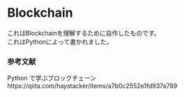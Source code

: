 # Blockchain
これはBlockchainを理解するために自作したものです。
<br>これはPythonによって書かれました。
<h3>参考文献</h3>
Python で学ぶブロックチェーン
<br>https://qiita.com/haystacker/items/a7b0c2552e1fd937a789
